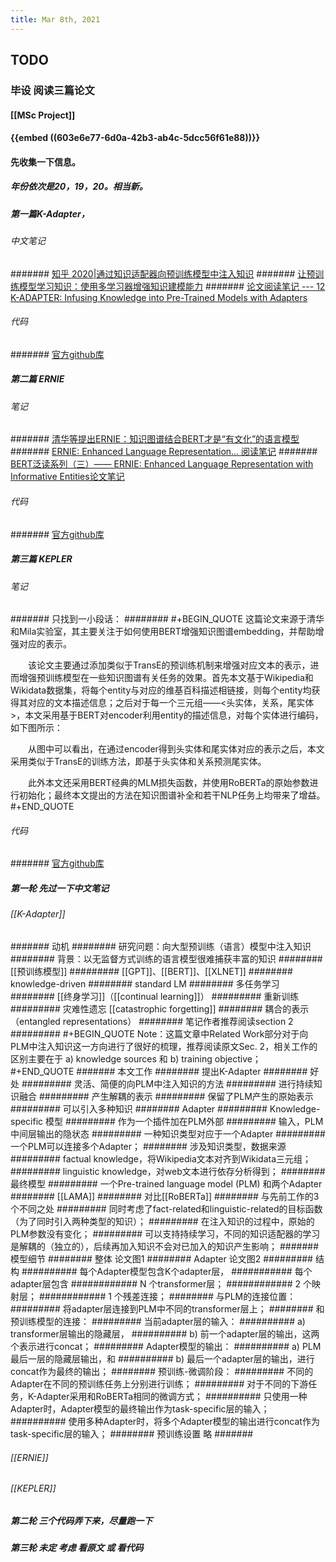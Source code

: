 ```yaml
---
title: Mar 8th, 2021
---
```


## TODO
### 毕设 阅读三篇论文
#### [[MSc Project]]
#### {{embed ((603e6e77-6d0a-42b3-ab4c-5dcc56f61e88))}}
#### 先收集一下信息。
##### 年份依次是20，19，20。相当新。
##### 第一篇K-Adapter，
###### 中文笔记
####### [知乎 2020|通过知识适配器向预训练模型中注入知识](https://zhuanlan.zhihu.com/p/106107747)
####### [让预训练模型学习知识：使用多学习器增强知识建模能力](https://www.linkresearcher.com/theses/90d6c22c-c30e-4689-b501-84d28c889df2)
####### [论文阅读笔记 --- 12 K-ADAPTER: Infusing Knowledge into Pre-Trained Models with Adapters](https://blog.csdn.net/smilesooo/article/details/105813705)
###### 代码
####### [官方github库](https://github.com/microsoft/k-adapter)
##### 第二篇 ERNIE
###### 笔记
####### [清华等提出ERNIE：知识图谱结合BERT才是“有文化”的语言模型](https://www.linkresearcher.com/theses/040314ac-e50f-4208-a302-75b2bb3d5d2a)
####### [ERNIE: Enhanced Language Representation... 阅读笔记](https://zhuanlan.zhihu.com/p/70276132)
####### [BERT泛读系列（三）—— ERNIE: Enhanced Language Representation with Informative Entities论文笔记](https://www.jianshu.com/p/5e12e6edbd59)
###### 代码
####### [官方github库](https://github.com/thunlp/ERNIE)
##### 第三篇 KEPLER
###### 笔记
####### 只找到一小段话：
######## 
#+BEGIN_QUOTE
这篇论文来源于清华和Mila实验室，其主要关注于如何使用BERT增强知识图谱embedding，并帮助增强对应的表示。

　　该论文主要通过添加类似于TransE的预训练机制来增强对应文本的表示，进而增强预训练模型在一些知识图谱有关任务的效果。首先本文基于Wikipedia和Wikidata数据集，将每个entity与对应的维基百科描述相链接，则每个entity均获得其对应的文本描述信息；之后对于每一个三元组——<头实体，关系，尾实体>，本文采用基于BERT对encoder利用entity的描述信息，对每个实体进行编码，如下图所示：

　　从图中可以看出，在通过encoder得到头实体和尾实体对应的表示之后，本文采用类似于TransE的训练方法，即基于头实体和关系预测尾实体。

　　此外本文还采用BERT经典的MLM损失函数，并使用RoBERTa的原始参数进行初始化；最终本文提出的方法在知识图谱补全和若干NLP任务上均带来了增益。
#+END_QUOTE
###### 代码
####### [官方github库](https://github.com/THU-KEG/KEPLER)
##### 第一轮 先过一下中文笔记
###### [[K-Adapter]]
####### 动机
######## 研究问题：向大型预训练（语言）模型中注入知识
######## 背景：以无监督方式训练的语言模型很难捕获丰富的知识
######## [[预训练模型]]
######### [[GPT]]、[[BERT]]、[[XLNET]]
######## knowledge-driven
######## standard LM
######## 多任务学习
######## [[终身学习]]（[[continual learning]]）
######### 重新训练
######### 灾难性遗忘 [[catastrophic forgetting]]
######## 耦合的表示（entangled representations）
######## 笔记作者推荐阅读section 2
#########
#+BEGIN_QUOTE
Note：这篇文章中Related Work部分对于向PLM中注入知识这一方向进行了很好的梳理，推荐阅读原文Sec. 2，相关工作的区别主要在于 a) knowledge sources 和 b) training objective；
#+END_QUOTE
####### 本文工作
######## 提出K-Adapter
######## 好处
######### 灵活、简便的向PLM中注入知识的方法
######### 进行持续知识融合
######### 产生解耦的表示
######### 保留了PLM产生的原始表示
######### 可以引入多种知识
######## Adapter
######### Knowledge-specific 模型
######### 作为一个插件加在PLM外部
######### 输入，PLM中间层输出的隐状态
######### 一种知识类型对应于一个Adapter
######### 一个PLM可以连接多个Adapter；
######## 涉及知识类型，数据来源
######### factual knowledge，将Wikipedia文本对齐到Wikidata三元组；
######### linguistic knowledge，对web文本进行依存分析得到；
######## 最终模型
######### 一个Pre-trained language model (PLM) 和两个Adapter
######## [[LAMA]]
######## 对比[[RoBERTa]]
######## 与先前工作的3个不同之处
######### 同时考虑了fact-related和linguistic-related的目标函数（为了同时引入两种类型的知识）；
######### 在注入知识的过程中，原始的PLM参数没有变化；
######### 可以支持持续学习，不同的知识适配器的学习是解耦的（独立的），后续再加入知识不会对已加入的知识产生影响；
####### 模型细节
######## 整体 论文图1
######## Adapter 论文图2
######### 结构
########## 每个Adapter模型包含K个adapter层，
########### 每个adapter层包含
############ N 个transformer层；
############ 2 个映射层；
############ 1 个残差连接；
######## 与PLM的连接位置：
######### 将adapter层连接到PLM中不同的transformer层上；
######## 和预训练模型的连接：
######### 当前adapter层的输入：
########## a) transformer层输出的隐藏层，
########## b) 前一个adapter层的输出，这两个表示进行concat；
######### Adapter模型的输出：
########## a) PLM最后一层的隐藏层输出，和
########## b) 最后一个adapter层的输出，进行concat作为最终的输出；
######## 预训练-微调阶段：
######### 不同的Adapter在不同的预训练任务上分别进行训练；
######### 对于不同的下游任务，K-Adapter采用和RoBERTa相同的微调方式；
########## 只使用一种Adapter时，Adapter模型的最终输出作为task-specific层的输入；
########## 使用多种Adapter时，将多个Adapter模型的输出进行concat作为task-specific层的输入；
######## 预训练设置 略
#######
###### [[ERNIE]]
###### [[KEPLER]]
##### 第二轮 三个代码弄下来，尽量跑一下
##### 第三轮 未定 考虑 看原文 或 看代码
